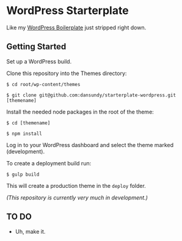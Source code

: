 # WordPress Starterplate

Like my [WordPress Boilerplate](https://github.com/dansundy/boilerplate-wordpress) just stripped right down.


## Getting Started

Set up a WordPress build.

Clone this repository into the Themes directory:

	$ cd root/wp-content/themes
	
	$ git clone git@github.com:dansundy/starterplate-wordpress.git [themename]
	
Install the needed node packages in the root of the theme:

	$ cd [themename]
	
	$ npm install
	
Log in to your WordPress dashboard and select the theme marked (development).

To create a deployment build run:

	$ gulp build
	
This will create a production theme in the `deploy` folder.

*(This repository is currently very much in development.)*

## TO DO

* Uh, make it.
